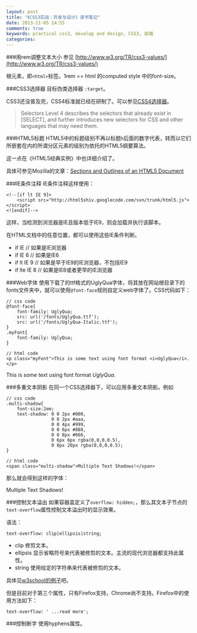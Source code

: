 ```yaml
---
layout: post
title: "《CSS3实战：开发与设计》读书笔记"
date: 2013-11-05 14:55
comments: true
keywords: practical css3, develop and design, CSS3, 前端
categories: 
---
```

###用rem调整文本大小
参见 [http://www.w3.org/TR/css3-values/](http://www.w3.org/TR/css3-values/)

根元素，即`<html>`标签。1rem == html 的computed style 中的font-size。

###CSS3选择器
目标伪类选择器 `:target`。

CSS3还没普及完，CSS4标准就已经在研制了。可以参见[CSS4选择器](http://www.w3.org/TR/selectors4/)。

> Selectors Level 4 describes the selectors that already exist in [SELECT], and further introduces new selectors for CSS and other languages that may need them.

###HTML5标题
HTML5中的标题级别不再以标题`h`后面的数字代表，转而以它们所嵌套在内的所谓分区元素的级别为依托的HTML5纲要算法。

这一点在《HTML5经典实例》中也详细介绍了。

具体可参见Mozilla的文章：[Sections and Outlines of an HTML5 Document](https://developer.mozilla.org/en-US/docs/Web/Guide/HTML/Sections_and_Outlines_of_an_HTML5_document)

<!-- more -->

###IE条件注释
IE条件注释这样使用：
	
	<!--[if lt IE 9]>
		<script src="http://html5shiv.googlecode.com/svn/trunk/html5.js"></script>
	<![endif]-->

这样，当检测到浏览器是IE且版本低于IE9，则会加载并执行该脚本。

在HTML文档中的任意位置，都可以使用这些IE条件判断。

+ if IE        // 如果是IE浏览器
+ if IE 6      // 如果是IE6
+ if lt IE 9   // 如果是早于IE9的IE浏览器，不包括IE9
+ if lte IE 8  // 如果是IE8或者更早的IE浏览器

###Web字体
使用下载了的ttf格式的UglyQua字体，将其放在网站根目录下的fonts文件夹中，就可以使用`@font-face`规则自定义web字体了。CSS代码如下：

	// css code
	@font-face{
    	font-family: UglyQua;
    	src: url('/fonts/UglyQua.ttf');
    	src: url('/fonts/UglyQua-Italic.ttf');
	}
	.myFont{
	    font-family: UglyQua;
	}

	// html code
	<p class="myFont">This is some text using font format <i>UglyQua</i>.</p>

<p class="myFont">This is some text using font format <i>UglyQua</i>.</p>

###多重文本阴影
在同一个CSS选择器下，可以应用多重文本阴影。例如

	// css code
	.multi-shadow{
		font-size:2em;
		text-shadow: 0 0 2px #000,
					 0 0 2px #aaa,
					 0 0 4px #999,
					 0 0 6px #888,
					 0 0 8px #666,
					 0 6px 6px rgba(0,0,0,0.5),
					 0 8px 20px rgba(0,0,0,0.5);
	}

	// html code
	<span class="multi-shadow">Multiple Text Shadows!</span>

那么就会得到这样的字体：

<span class="multi-shadow">Multiple Text Shadows!</span>

###控制文本溢出
如果容器盒定义了`overflow: hidden;`，那么其文本子节点的`text-overflow`属性控制文本溢出时的显示效果。

语法：

	text-overflow: clip|ellipsis|string;

+ clip
	修剪文本。
+ ellipsis
	显示省略符号来代表被修剪的文本。主流的现代浏览器都支持此属性。
+ string
	使用给定的字符串来代表被修剪的文本。

具体见[w3school的例子](http://www.w3school.com.cn/cssref/pr_text-overflow.asp)吧。

但是目前对于第三个属性，只有Firefox支持，Chrome尚不支持。Firefox中的使用方法如下：

	text-overflow: ' ...read more';

###控制断字
使用hyphens属性。